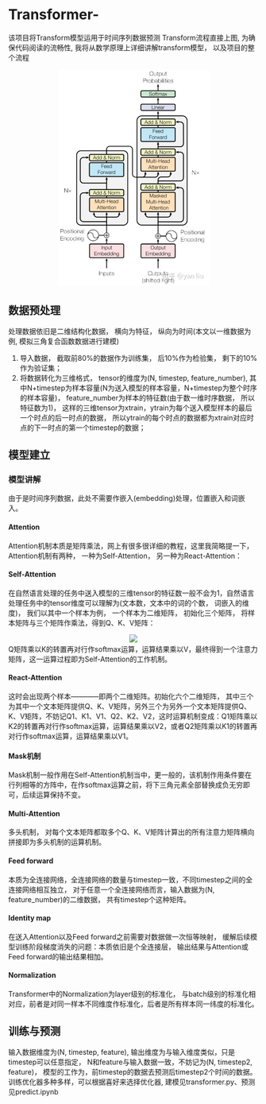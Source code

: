 # Transformer-
该项目将Transform模型运用于时间序列数据预测
Transform流程直接上图, 为确保代码阅读的流畅性, 我将从数学原理上详细讲解transform模型， 以及项目的整个流程
<div align=center><img src="https://github.com/GenjiYin/Transformer-/blob/main/filename/transform.jpg"/></div>

## 数据预处理
处理数据依旧是二维结构化数据， 横向为特征， 纵向为时间(本文以一维数据为例, 模拟三角复合函数数据进行建模)
1. 导入数据， 截取前80%的数据作为训练集， 后10%作为检验集， 剩下的10%作为验证集；
2. 将数据转化为三维格式， tensor的维度为(N, timestep, feature_number), 其中N+timestep为样本容量(N为送入模型的样本容量，N+timestep为整个时序的样本容量)， feature_number为样本的特征数(由于数一维时序数据， 所以特征数为1)， 这样的三维tensor为xtrain，ytrain为每个送入模型样本的最后一个时点的后一时点的数据， 所以ytrain的每个时点的数据都为xtrain对应时点的下一时点的第一个timestep的数据；

## 模型建立
### 模型讲解
由于是时间序列数据，此处不需要作嵌入(embedding)处理，位置嵌入和词嵌入。

#### Attention
Attention机制本质是矩阵乘法，网上有很多很详细的教程，这里我简略提一下，Attention机制有两种， 一种为Self-Attention， 另一种为React-Attention：

#### Self-Attention
在自然语言处理的任务中送入模型的三维tensor的特征数一般不会为1，自然语言处理任务中的tensor维度可以理解为(文本数，文本中的词的个数， 词嵌入的维度)， 我们以其中一个样本为例， 一个样本为二维矩阵， 初始化三个矩阵， 将样本矩阵与三个矩阵作乘法，得到Q、K、V矩阵：
<div align=center><img src="https://pic3.zhimg.com/80/v2-bcd0d108a5b52a991d5d5b5b74d365c6_720w.jpg"/></div>
Q矩阵乘以K的转置再对行作softmax运算，运算结果乘以V，最终得到一个注意力矩阵，这一运算过程即为Self-Attention的工作机制。

#### React-Attention
这时会出现两个样本————即两个二维矩阵。初始化六个二维矩阵， 其中三个为其中一个文本矩阵提供Q、K、V矩阵，另外三个为另外一个文本矩阵提供Q、K、V矩阵，不妨记Q1、K1、V1、Q2、K2、V2，这时运算机制变成：Q1矩阵乘以K2的转置再对行作softmax运算，运算结果乘以V2，或者Q2矩阵乘以K1的转置再对行作softmax运算，运算结果乘以V1。

#### Mask机制
Mask机制一般作用在Self-Attention机制当中，更一般的，该机制作用条件要在行列相等的方阵中，在作softmax运算之前，将下三角元素全部替换成负无穷即可，后续运算保持不变。

#### Multi-Attention
多头机制， 对每个文本矩阵都取多个Q、K、V矩阵计算出的所有注意力矩阵横向拼接即为多头机制的运算机制。

#### Feed forward
本质为全连接网络，全连接网络的数量与timestep一致，不同timestep之间的全连接网络相互独立， 对于任意一个全连接网络而言，输入数据为(N, feature_number)的二维数据， 共有timestep个这种矩阵。

#### Identity map
在送入Attention以及Feed forward之前需要对数据做一次恒等映射， 缓解后续模型训练阶段梯度消失的问题：本质依旧是个全连接层， 输出结果与Attention或Feed forward的输出结果相加。

#### Normalization
Transformer中的Normalization为layer级别的标准化， 与batch级别的标准化相对应，前者是对同一样本不同维度作标准化，后者是所有样本同一纬度的标准化。

## 训练与预测
输入数据维度为(N, timestep, feature), 输出维度为与输入维度类似，只是timestep可以任意指定， N和feature与输入数据一致，不妨记为(N, timestep2, feature)， 模型的工作为，前timestep的数据去预测后timestep2个时间的数据。训练优化器多种多样，可以根据喜好来选择优化器, 建模见transformer.py、预测见predict.ipynb
